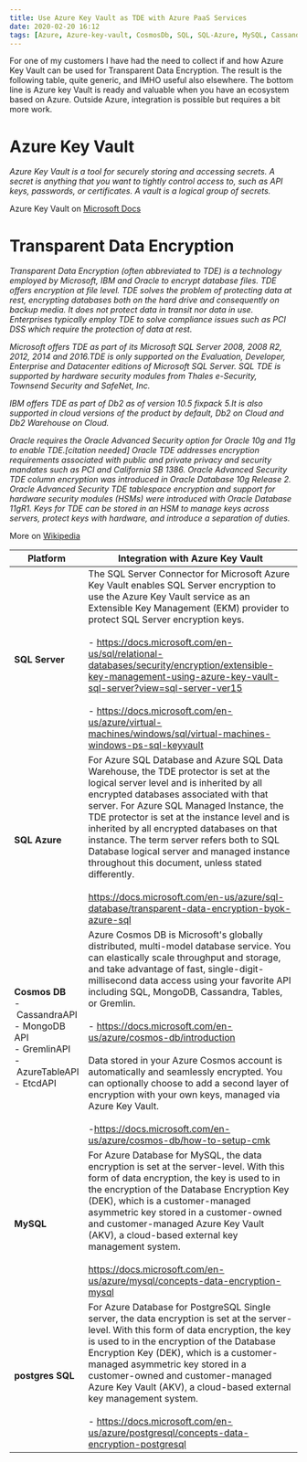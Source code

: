```yaml
---
title: Use Azure Key Vault as TDE with Azure PaaS Services
date: 2020-02-20 16:12
tags: [Azure, Azure-key-vault, CosmosDb, SQL, SQL-Azure, MySQL, Cassandra, MongoDB, Gremlin, Azure-TableStorage, Etcd]
---
```


For one of my customers I have had the need to collect if and how Azure Key Vault can be used for Transparent Data Encryption. The result is the following table, quite generic, and IMHO useful also elsewhere. The bottom line is Azure key Vault is ready and valuable when you have an ecosystem based on Azure. Outside Azure, integration is possible but requires a bit more work.  

# Azure Key Vault
*Azure Key Vault is a tool for securely storing and accessing secrets. A secret is anything that you want to tightly control access to, such as API keys, passwords, or certificates. A vault is a logical group of secrets.*

Azure Key Vault on <a href="https://docs.microsoft.com/en-us/azure/key-vault/" target="_blank">Microsoft Docs</a>

# Transparent Data Encryption
*Transparent Data Encryption (often abbreviated to TDE) is a technology employed by Microsoft, IBM and Oracle to encrypt database files. TDE offers encryption at file level. TDE solves the problem of protecting data at rest, encrypting databases both on the hard drive and consequently on backup media. It does not protect data in transit nor data in use. Enterprises typically employ TDE to solve compliance issues such as PCI DSS which require the protection of data at rest.*


*Microsoft offers TDE as part of its Microsoft SQL Server 2008, 2008 R2, 2012, 2014 and 2016.TDE is only supported on the Evaluation, Developer, Enterprise and Datacenter editions of Microsoft SQL Server. SQL TDE is supported by hardware security modules from Thales e-Security, Townsend Security and SafeNet, Inc.*


*IBM offers TDE as part of Db2 as of version 10.5 fixpack 5.It is also supported in cloud versions of the product by default, Db2 on Cloud and Db2 Warehouse on Cloud.*


*Oracle requires the Oracle Advanced Security option for Oracle 10g and 11g to enable TDE.[citation needed] Oracle TDE addresses encryption requirements associated with public and private privacy and security mandates such as PCI and California SB 1386. Oracle Advanced Security TDE column encryption was introduced in Oracle Database 10g Release 2. Oracle Advanced Security TDE tablespace encryption and support for hardware security modules (HSMs) were introduced with Oracle Database 11gR1. Keys for TDE can be stored in an HSM to manage keys across servers, protect keys with hardware, and introduce a separation of duties.* 

More on <a href="https://en.wikipedia.org/wiki/Transparent_data_encryption" target="_blank">Wikipedia</a>


| Platform | Integration with Azure Key Vault | 
|----------|----------|
|**SQL Server** | The SQL Server Connector for Microsoft Azure Key Vault enables SQL Server encryption to use the Azure Key Vault service as an Extensible Key Management (EKM) provider to protect SQL Server encryption keys. <br/><br/> - <a href="https://docs.microsoft.com/en-us/sql/relational-databases/security/encryption/extensible-key-management-using-azure-key-vault-sql-server?view=sql-server-ver15" target="_blank">https://docs.microsoft.com/en-us/sql/relational-databases/security/encryption/extensible-key-management-using-azure-key-vault-sql-server?view=sql-server-ver15</a> <br/><br/> -  <a href="https://docs.microsoft.com/en-us/azure/virtual-machines/windows/sql/virtual-machines-windows-ps-sql-keyvault" target="_blank">https://docs.microsoft.com/en-us/azure/virtual-machines/windows/sql/virtual-machines-windows-ps-sql-keyvault</a> |
| **SQL Azure** | For Azure SQL Database and Azure SQL Data Warehouse, the TDE protector is set at the logical server level and is inherited by all encrypted databases associated with that server. For Azure SQL Managed Instance, the TDE protector is set at the instance level and is inherited by all encrypted databases on that instance. The term server refers both to SQL Database logical server and managed instance throughout this document, unless stated differently.<br/><br/> <a href="https://docs.microsoft.com/en-us/azure/sql-database/transparent-data-encryption-byok-azure-sql" target="_blank">https://docs.microsoft.com/en-us/azure/sql-database/transparent-data-encryption-byok-azure-sql</a>|
| **Cosmos DB**<br/>-&nbsp;CassandraAPI<br/>-&nbsp;MongoDB API<br/>-&nbsp;GremlinAPI<br/> -&nbsp;AzureTableAPI<br/>- EtcdAPI| Azure Cosmos DB is Microsoft's globally distributed, multi-model database service. You can elastically scale throughput and storage, and take advantage of fast, single-digit-millisecond data access using your favorite API including SQL, MongoDB, Cassandra, Tables, or Gremlin.<br/><br/> - <a href="https://docs.microsoft.com/en-us/azure/cosmos-db/introduction" target="_blank">https://docs.microsoft.com/en-us/azure/cosmos-db/introduction</a> <br/><br/> Data stored in your Azure Cosmos account is automatically and seamlessly encrypted. You can optionally choose to add a second layer of encryption with your own keys, managed via Azure Key Vault. <br/><br/> -<a href="https://docs.microsoft.com/en-us/azure/cosmos-db/how-to-setup-cmk" target="_blank">https://docs.microsoft.com/en-us/azure/cosmos-db/how-to-setup-cmk</a> <br/>|
| **MySQL**| For Azure Database for MySQL, the data encryption is set at the server-level. With this form of data encryption, the key is used to in the encryption of the Database Encryption Key (DEK), which is a customer-managed asymmetric key stored in a customer-owned and customer-managed Azure Key Vault (AKV), a cloud-based external key management system. <br/><br/> <a href="https://docs.microsoft.com/en-us/azure/mysql/concepts-data-encryption-mysql" target="_blank">https://docs.microsoft.com/en-us/azure/mysql/concepts-data-encryption-mysql</a> |
| **postgres SQL**| For Azure Database for PostgreSQL Single server, the data encryption is set at the server-level. With this form of data encryption, the key is used to in the encryption of the Database Encryption Key (DEK), which is a customer-managed asymmetric key stored in a customer-owned and customer-managed Azure Key Vault (AKV), a cloud-based external key management system. <br/><br/>- <a href="https://docs.microsoft.com/en-us/azure/postgresql/concepts-data-encryption-postgresql" target="_blank">https://docs.microsoft.com/en-us/azure/postgresql/concepts-data-encryption-postgresql</a> |
